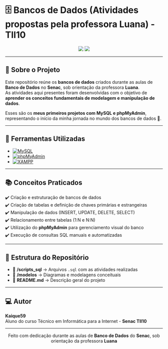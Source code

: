 # 🗄️ Bancos de Dados (Atividades propostas pela professora Luana) - TII10

<div align="center">
  <img src="https://img.shields.io/badge/Status-Concluído-brightgreen?style=for-the-badge" />
  <img src="https://img.shields.io/badge/Ferramentas-MySQL%20%7C%20phpMyAdmin-blue?style=for-the-badge" />
</div>

---

## 📘 Sobre o Projeto
Este repositório reúne os **bancos de dados** criados durante as aulas de **Banco de Dados** no **Senac**, sob orientação da professora **Luana**.  
As atividades aqui presentes foram desenvolvidas com o objetivo de **aprender os conceitos fundamentais de modelagem e manipulação de dados**.

Esses são os **meus primeiros projetos com MySQL e phpMyAdmin**, representando o início da minha jornada no mundo dos bancos de dados 💾.

---

## 🚀 Ferramentas Utilizadas

- [![MySQL](https://img.shields.io/badge/MySQL-4479A1?style=for-the-badge&logo=mysql&logoColor=white)](https://www.mysql.com/)
- [![phpMyAdmin](https://img.shields.io/badge/phpMyAdmin-6C78AF?style=for-the-badge&logo=phpmyadmin&logoColor=white)](https://www.phpmyadmin.net/)
- [![XAMPP](https://img.shields.io/badge/XAMPP-FB7A24?style=for-the-badge&logo=xampp&logoColor=white)](https://www.apachefriends.org/)

---

## 📚 Conceitos Praticados

✔️ Criação e estruturação de bancos de dados  
✔️ Criação de tabelas e definição de chaves primárias e estrangeiras  
✔️ Manipulação de dados (INSERT, UPDATE, DELETE, SELECT)  
✔️ Relacionamento entre tabelas (1:N e N:N)  
✔️ Utilização do **phpMyAdmin** para gerenciamento visual do banco  
✔️ Execução de consultas SQL manuais e automatizadas  

---

## 🧩 Estrutura do Repositório

- 📂 **/scripts_sql** → Arquivos `.sql` com as atividades realizadas  
- 📂 **/modelos** → Diagramas e modelagens conceituais  
- 📄 **README.md** → Descrição geral do projeto

---

## 💻 Autor

**Kaique59**  
Aluno do curso Técnico em Informática para a Internet - **Senac TII10**

---

<div align="center">

Feito com dedicação durante as aulas de **Banco de Dados** do **Senac**, sob orientação da professora **Luana** 

</div>
